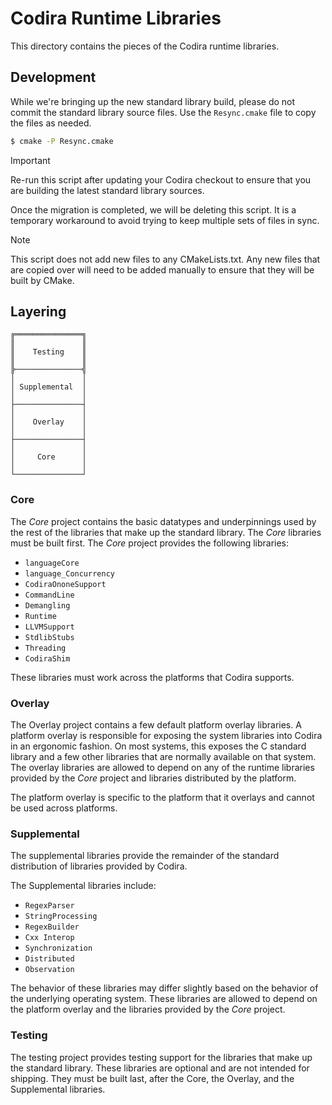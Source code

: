 # Codira Runtime Libraries

This directory contains the pieces of the Codira runtime libraries.

## Development

While we're bringing up the new standard library build, please do not commit the
standard library source files. Use the `Resync.cmake` file to copy the files as
needed.

```sh
$ cmake -P Resync.cmake
```

> [!IMPORTANT]
> Re-run this script after updating your Codira checkout to ensure that you are
> building the latest standard library sources.

Once the migration is completed, we will be deleting this script. It
is a temporary workaround to avoid trying to keep multiple sets of files in
sync.

> [!NOTE]
> This script does not add new files to any CMakeLists.txt. Any new files
> that are copied over will need to be added manually to ensure that
> they will be built by CMake.

## Layering

```
╔═══════════════╗
║               ║
║    Testing    ║
║               ║
╠───────────────╣
│               │
│ Supplemental  │
│               │
├───────────────┤
│               │
│    Overlay    │
│               │
├───────────────┤
│               │
│     Core      │
│               │
└───────────────┘
```

### Core

The _Core_ project contains the basic datatypes and underpinnings used by the
rest of the libraries that make up the standard library. The _Core_ libraries
must be built first.
The _Core_ project provides the following libraries:
 - `languageCore`
 - `language_Concurrency`
 - `CodiraOnoneSupport`
 - `CommandLine`
 - `Demangling`
 - `Runtime`
 - `LLVMSupport`
 - `StdlibStubs`
 - `Threading`
 - `CodiraShim`

These libraries must work across the platforms that Codira supports.

### Overlay

The Overlay project contains a few default platform overlay libraries. A
platform overlay is responsible for exposing the system libraries into Codira in
an ergonomic fashion. On most systems, this exposes the C standard library and a
few other libraries that are normally available on that system. The overlay
libraries are allowed to depend on any of the runtime libraries provided by the
_Core_ project and libraries distributed by the platform.

The platform overlay is specific to the platform that it overlays and cannot be
used across platforms.

### Supplemental

The supplemental libraries provide the remainder of the standard distribution of
libraries provided by Codira.

The Supplemental libraries include:
 - `RegexParser`
 - `StringProcessing`
 - `RegexBuilder`
 - `Cxx Interop`
 - `Synchronization`
 - `Distributed`
 - `Observation`

The behavior of these libraries may differ slightly based on the behavior of the
underlying operating system. These libraries are allowed to depend on the
platform overlay and the libraries provided by the _Core_ project.

### Testing

The testing project provides testing support for the libraries that make up the
standard library. These libraries are optional and are not intended for
shipping. They must be built last, after the Core, the Overlay, and the
Supplemental libraries.
